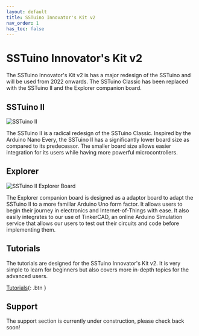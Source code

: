 ```yaml
---
layout: default
title: SSTuino Innovator's Kit v2
nav_order: 1
has_toc: false
---
```


# SSTuino Innovator's Kit v2

The SSTuino Innovator's Kit v2 is has a major redesign of the SSTuino and will be used from 2022 onwards. The SSTuino Classic has been replaced with the SSTuino II and the Explorer companion board.

## SSTuino II

![SSTuino II](/assets/sstuinoii_infographic_low.png)

The SSTuino II is a radical redesign of the SSTuino Classic. Inspired by the Arduino Nano Every, the SSTuino II has a significantly lower board size as compared to its predecessor. The smaller board size allows easier integration for its users while having more powerful microcontrollers.

## Explorer

![SSTuino II Explorer Board](/assets/explorer_infographic_low.png)

The Explorer companion board is designed as a adaptor board to adapt the SSTuino II to a more famillar Arduino Uno form factor. It allows users to begin their journey in electronics and Internet-of-Things with ease. It also easily integrates to our use of TinkerCAD, an online Arduino Simulation service that allows our users to test out their circuits and code before implementing them.

## Tutorials

The tutorials are designed for the SSTuino Innovator's Kit v2. It is very simple to learn for beginners but also covers more in-depth topics for the advanced users.

[Tutorials](tutorials/){: .btn }

## Support

The support section is currently under construction, please check back soon!